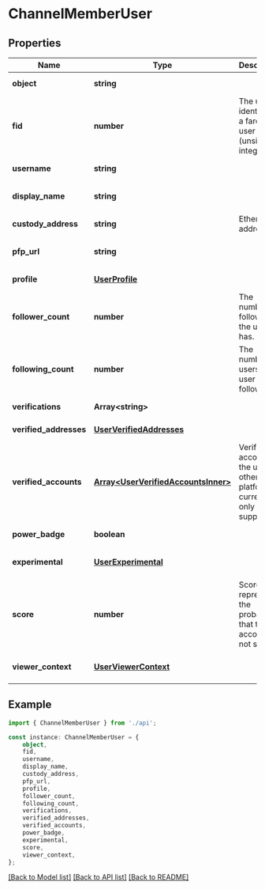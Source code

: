 # ChannelMemberUser


## Properties

Name | Type | Description | Notes
------------ | ------------- | ------------- | -------------
**object** | **string** |  | [default to undefined]
**fid** | **number** | The unique identifier of a farcaster user (unsigned integer) | [default to undefined]
**username** | **string** |  | [default to undefined]
**display_name** | **string** |  | [optional] [default to undefined]
**custody_address** | **string** | Ethereum address | [default to undefined]
**pfp_url** | **string** |  | [optional] [default to undefined]
**profile** | [**UserProfile**](UserProfile.md) |  | [default to undefined]
**follower_count** | **number** | The number of followers the user has. | [default to undefined]
**following_count** | **number** | The number of users the user is following. | [default to undefined]
**verifications** | **Array&lt;string&gt;** |  | [default to undefined]
**verified_addresses** | [**UserVerifiedAddresses**](UserVerifiedAddresses.md) |  | [default to undefined]
**verified_accounts** | [**Array&lt;UserVerifiedAccountsInner&gt;**](UserVerifiedAccountsInner.md) | Verified accounts of the user on other platforms, currently only X is supported. | [default to undefined]
**power_badge** | **boolean** |  | [default to undefined]
**experimental** | [**UserExperimental**](UserExperimental.md) |  | [optional] [default to undefined]
**score** | **number** | Score that represents the probability that the account is not spam. | [default to undefined]
**viewer_context** | [**UserViewerContext**](UserViewerContext.md) |  | [optional] [default to undefined]

## Example

```typescript
import { ChannelMemberUser } from './api';

const instance: ChannelMemberUser = {
    object,
    fid,
    username,
    display_name,
    custody_address,
    pfp_url,
    profile,
    follower_count,
    following_count,
    verifications,
    verified_addresses,
    verified_accounts,
    power_badge,
    experimental,
    score,
    viewer_context,
};
```

[[Back to Model list]](../README.md#documentation-for-models) [[Back to API list]](../README.md#documentation-for-api-endpoints) [[Back to README]](../README.md)
